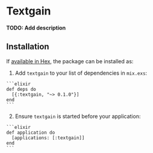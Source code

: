 # Textgain

**TODO: Add description**

## Installation

If [available in Hex](https://hex.pm/docs/publish), the package can be installed as:

  1. Add `textgain` to your list of dependencies in `mix.exs`:

    ```elixir
    def deps do
      [{:textgain, "~> 0.1.0"}]
    end
    ```

  2. Ensure `textgain` is started before your application:

    ```elixir
    def application do
      [applications: [:textgain]]
    end
    ```

